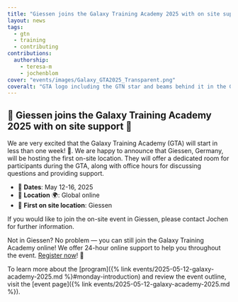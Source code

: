 ```yaml
---
title: "Giessen joins the Galaxy Training Academy 2025 with on site support"
layout: news
tags:
  - gtn
  - training
  - contributing
contributions:
  authorship:
    - teresa-m
    - jochenblom
cover: "events/images/Galaxy_GTA2025_Transparent.png"
coveralt: "GTA logo including the GTN star and beams behind it in the GTN colors. Additionally the Text: Galaxy Training Academy and GALAXY TRAINING NETWORK and the Galaxy logo." 
---
```


## 🌠 Giessen joins the Galaxy Training Academy 2025 with on site support 🎉

We are very excited that the Galaxy Training Academy (GTA) will start in less than one week! 🚀. We are happy to announce that Giessen, Germany, will be hosting the first on-site location. They will offer a dedicated room for participants during the GTA, along with office hours for discussing questions and providing support. 

- 📆 **Dates**:  May 12-16, 2025
- 📍 **Location** 🌍:  Global online
- 📍 **First on site location**:  Giessen

If you would like to join the on-site event in Giessen, please contact Jochen for further information.


Not in Giessen? No problem — you can still join the Galaxy Training Academy online! We offer 24-hour online support to help you throughout the event. [Register now](https://forms.gle/xqZMd4gduwJ6XyKU6)! 🎉

To learn more about the [program]({% link events/2025-05-12-galaxy-academy-2025.md %}#monday-introduction) and review the event outline, visit the [event page]({% link events/2025-05-12-galaxy-academy-2025.md %}).